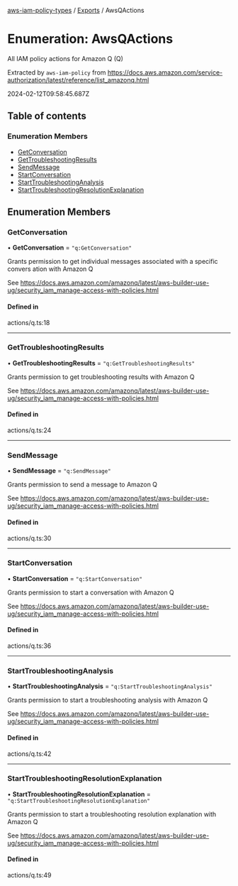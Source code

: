 [aws-iam-policy-types](../README.md) / [Exports](../modules.md) / AwsQActions

# Enumeration: AwsQActions

All IAM policy actions for Amazon Q (Q)

Extracted by `aws-iam-policy` from
https://docs.aws.amazon.com/service-authorization/latest/reference/list_amazonq.html

2024-02-12T09:58:45.687Z

## Table of contents

### Enumeration Members

- [GetConversation](AwsQActions.md#getconversation)
- [GetTroubleshootingResults](AwsQActions.md#gettroubleshootingresults)
- [SendMessage](AwsQActions.md#sendmessage)
- [StartConversation](AwsQActions.md#startconversation)
- [StartTroubleshootingAnalysis](AwsQActions.md#starttroubleshootinganalysis)
- [StartTroubleshootingResolutionExplanation](AwsQActions.md#starttroubleshootingresolutionexplanation)

## Enumeration Members

### GetConversation

• **GetConversation** = ``"q:GetConversation"``

Grants permission to get individual messages associated with a specific convers
ation with Amazon Q

See https://docs.aws.amazon.com/amazonq/latest/aws-builder-use-ug/security_iam_manage-access-with-policies.html

#### Defined in

actions/q.ts:18

___

### GetTroubleshootingResults

• **GetTroubleshootingResults** = ``"q:GetTroubleshootingResults"``

Grants permission to get troubleshooting results with Amazon Q

See https://docs.aws.amazon.com/amazonq/latest/aws-builder-use-ug/security_iam_manage-access-with-policies.html

#### Defined in

actions/q.ts:24

___

### SendMessage

• **SendMessage** = ``"q:SendMessage"``

Grants permission to send a message to Amazon Q

See https://docs.aws.amazon.com/amazonq/latest/aws-builder-use-ug/security_iam_manage-access-with-policies.html

#### Defined in

actions/q.ts:30

___

### StartConversation

• **StartConversation** = ``"q:StartConversation"``

Grants permission to start a conversation with Amazon Q

See https://docs.aws.amazon.com/amazonq/latest/aws-builder-use-ug/security_iam_manage-access-with-policies.html

#### Defined in

actions/q.ts:36

___

### StartTroubleshootingAnalysis

• **StartTroubleshootingAnalysis** = ``"q:StartTroubleshootingAnalysis"``

Grants permission to start a troubleshooting analysis with Amazon Q

See https://docs.aws.amazon.com/amazonq/latest/aws-builder-use-ug/security_iam_manage-access-with-policies.html

#### Defined in

actions/q.ts:42

___

### StartTroubleshootingResolutionExplanation

• **StartTroubleshootingResolutionExplanation** = ``"q:StartTroubleshootingResolutionExplanation"``

Grants permission to start a troubleshooting resolution explanation with Amazon
Q

See https://docs.aws.amazon.com/amazonq/latest/aws-builder-use-ug/security_iam_manage-access-with-policies.html

#### Defined in

actions/q.ts:49
